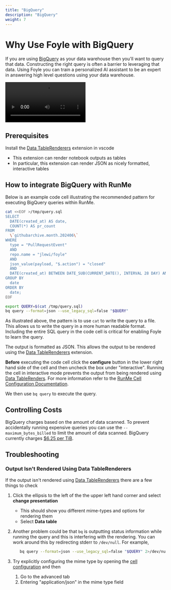 ```yaml
---
title: "BigQuery"
description: "BigQuery"
weight: 7
---
```


# Why Use Foyle with BigQuery

If you are using [BigQuery](https://cloud.google.com/bigquery/docs/introduction) as your data warehouse then you'll want to query that data. Constructing the right query
is often a barrier to leveraging that data. Using Foyle you can train a personalized AI assistant to be an expert in answering
high level questions using your data warehouse.

<video controls style="max-width: 50%; height: auto;">
  <source src="https://storage.googleapis.com/foyle-public/videos/bigqueryfoyle.mp4" type="video/mp4">
  Your browser does not support the video tag.
</video>

## Prerequisites

Install the [Data TableRenderers](https://marketplace.visualstudio.com/items?itemName=RandomFractalsInc.vscode-data-table) extension in vscode 
* This extension can render notebook outputs as tables
* In particular, this extension can render JSON as nicely formatted, interactive tables

## How to integrate BigQuery with RunMe

Below is an example code cell illustrating the recommended pattern for executing BigQuery queries within RunMe.

```bash
cat <<EOF >/tmp/query.sql
SELECT
  DATE(created_at) AS date,
  COUNT(*) AS pr_count
FROM
  \`githubarchive.month.202406\`
WHERE
  type = "PullRequestEvent"
  AND 
  repo.name = "jlewi/foyle"
  AND
  json_value(payload, "$.action") = "closed"
  AND
  DATE(created_at) BETWEEN DATE_SUB(CURRENT_DATE(), INTERVAL 28 DAY) AND CURRENT_DATE()
GROUP BY
  date
ORDER BY
  date;
EOF

export QUERY=$(cat /tmp/query.sql)
bq query --format=json --use_legacy_sql=false "$QUERY"
```

As illustrated above, the pattern is to use `cat` to write the query to a file. This allows
us to write the query in a more human readable format. Including the entire SQL query in the code
cell is critical for enabling Foyle to learn the query.

The output is formatted as JSON. This allows the output to be rendered using the
[Data TableRenderers](https://marketplace.visualstudio.com/items?itemName=RandomFractalsInc.vscode-data-table) extension.

**Before** executing the code cell click the **configure** button in the lower right hand side of the cell
and then uncheck the box under "interactive". Running the cell in interactive mode prevents the output from
being rendered using [Data TableRenders](https://marketplace.visualstudio.com/items?itemName=RandomFractalsInc.vscode-data-table).
For more information refer to the [RunMe Cell Configuration Documentation](https://docs.runme.dev/configuration/cell-level#human-friendly-output).

We then use `bq query` to execute the query.

## Controlling Costs

BigQuery charges based on the amount of data scanned. To prevent accidentally running expensive queries you can
use the `--maximum_bytes_billed` to limit the amount of data scanned. BigQuery currently charges 
[$6.25 per TiB](https://cloud.google.com/bigquery/pricing?utm_source=google&utm_medium=cpc&utm_campaign=na-US-all-en-dr-bkws-all-all-trial-e-dr-1707554&utm_content=text-ad-none-any-DEV_c-CRE_665665924753-ADGP_Hybrid%20%7C%20BKWS%20-%20MIX%20%7C%20Txt-Data%20Analytics-BigQuery%20Pricing-KWID_43700077225652872-kwd-143282056846&utm_term=KW_bigquery%20pricing-ST_bigquery%20pricing&gad_source=1&gclid=CjwKCAjw1emzBhB8EiwAHwZZxXo8uWH1p4uadk24MVHGjFH31J9NG3GCqCWKEg2uNnf83lgsIxcdfhoC5JYQAvD_BwE&gclsrc=aw.ds).

## Troubleshooting
### Output Isn't Rendered Using Data TableRenderers

If the output isn't rendered using [Data TableRenderers](https://marketplace.visualstudio.com/items?itemName=RandomFractalsInc.vscode-data-table)
there are a few things to check

1. Click the ellipsis to the left of the the upper left hand corner and select **change presentation**
   * This should show you different mime-types and options for rendering them
   * Select **Data table** 

1. Another problem could be that `bq` is outputting status information while running the query
and this is interfering with the rendering. You can work around this by redirecting stderr to `/dev/null`. For
example,

   ```bash
      bq query --format=json --use_legacy_sql=false "$QUERY" 2>/dev/null
   ```
   
1. Try explicitly configuring the mime type by opening the [cell configuration](https://docs.runme.dev/configuration/cell-level#configuration-of-cell) and then
   1. Go to the advanced tab
   2. Entering "application/json" in the mime type field



